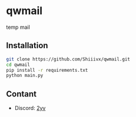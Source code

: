 
# qwmail

temp mail

## Installation
```bash
git clone https://github.com/Shiiivx/qwmail.git
cd qwmail
pip install -r requirements.txt
python main.py
```




## Contant
- Discord: <a href="https://discord.com/users/251794521908576257">2yv</a>
